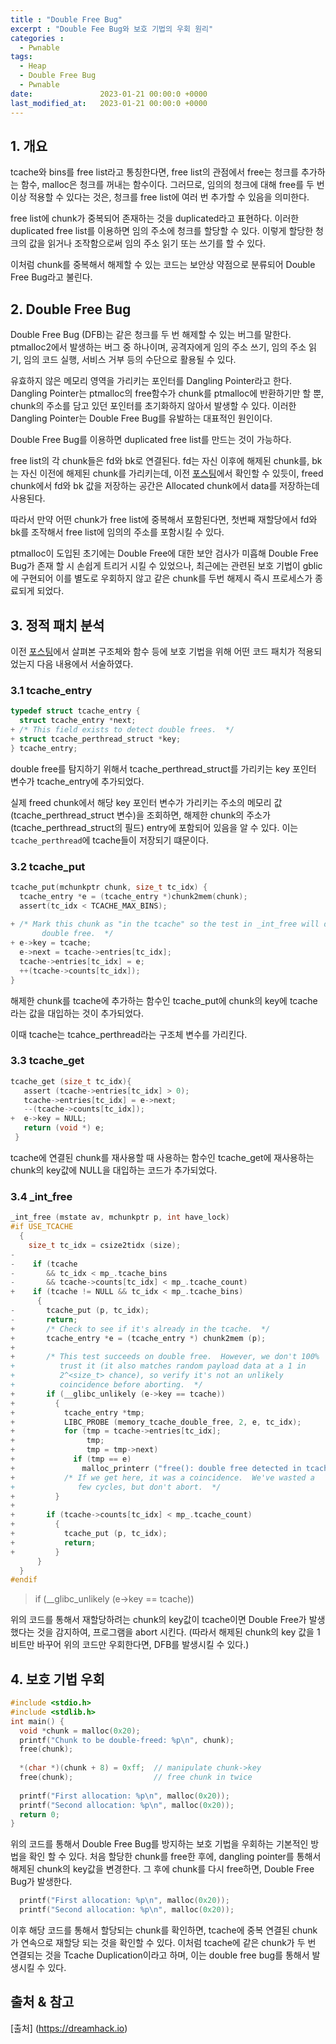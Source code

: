 ```yaml
---
title : "Double Free Bug"
excerpt : "Double Fee Bug와 보호 기법의 우회 원리"
categories :
  - Pwnable
tags:
  - Heap
  - Double Free Bug
  - Pwnable
date:               2023-01-21 00:00:0 +0000
last_modified_at:   2023-01-21 00:00:0 +0000
---
```


## 1. 개요

tcache와 bins를 free list라고 통칭한다면, free list의 관점에서 free는 청크를 추가하는 함수, malloc은 청크를 꺼내는 함수이다. 그러므로, 임의의 청크에 대해 free를 두 번이상 적용할 수 있다는 것은, 청크를 free list에 여러 번 추가할 수 있음을 의미한다.

free list에 chunk가 중복되어 존재하는 것을 duplicated라고 표현하다. 이러한 duplicated free list를 이용하면 임의 주소에 청크를 할당할 수 있다. 이렇게 할당한 청크의 값을 읽거나 조작함으로써 임의 주소 읽기 또는 쓰기를 할 수 있다. 

이처럼 chunk를 중복해서 해제할 수 있는 코드는 보안상 약점으로 분류되어 Double Free Bug라고 불린다. 

## 2. Double Free Bug

Double Free Bug (DFB)는 같은 청크를 두 번 해제할 수 있는 버그를 말한다. ptmalloc2에서 발생하는 버그 중 하나이며, 공격자에게 임의 주소 쓰기, 임의 주소 읽기, 임의 코드 실행, 서비스 거부 등의 수단으로 활용될 수 있다. 

유효하지 않은 메모리 영역을 가리키는 포인터를 Dangling Pointer라고 한다.  Dangling Pointer는 ptmalloc의 free함수가 chunk를 ptmalloc에 반환하기만 할 뿐, chunk의 주소를 담고 있던 포인터를 초기화하지 않아서 발생할 수 있다. 
이러한 Dangling Pointer는 Double Free Bug를 유발하는 대표적인 원인이다. 

Double Free Bug를 이용하면 duplicated free list를 만드는 것이 가능하다. 

free list의 각 chunk들은 fd와 bk로 연결된다. fd는 자신 이후에 해제된 chunk를, bk는 자신 이전에 해제된 chunk를 가리키는데, 이전 [포스팅][1]에서 확인할 수 있듯이, freed chunk에서 fd와 bk 값을 저장하는 공간은 Allocated chunk에서 data를 저장하는데 사용된다. 

따라서 만약 어떤 chunk가 free list에 중복해서 포함된다면, 첫번째 재할당에서 fd와 bk를 조작해서 free list에 임의의 주소를 포함시킬 수 있다.

ptmalloc이 도입된 초기에는 Double Free에 대한 보안 검사가 미흡해 Double Free Bug가 존재 할 시 손쉽게 트리거 시킬 수 있었으나, 최근에는 관련된 보호 기법이 gblic에 구현되어 이를 별도로 우회하지 않고 같은 chunk를 두번 해제시 즉시 프로세스가 종료되게 되었다.

## 3. 정적 패치 분석

이전 [포스팅][2]에서 살펴본 구조체와 함수 등에 보호 기법을 위해 어떤 코드 패치가 적용되었는지 다음 내용에서 서술하였다.

### 3.1 tcache_entry
```c
typedef struct tcache_entry {
  struct tcache_entry *next;
+ /* This field exists to detect double frees.  */
+ struct tcache_perthread_struct *key;
} tcache_entry;
```
double free를 탐지하기 위해서 tcache_perthread_struct를 가리키는 key 포인터 변수가 tcache_entry에 추가되었다.

실제 freed chunk에서 해당 key 포인터 변수가 가리키는 주소의 메모리 값(tcache_perthread_struct 변수)을 조회하면, 해제한 chunk의 주소가 (tcache_perthread_struct의 필드) entry에 포함되어 있음을 알 수 있다. 이는 `tcache_perthread`에 tcache들이 저장되기 떄문이다. 

### 3.2 tcache_put
```c
tcache_put(mchunkptr chunk, size_t tc_idx) {
  tcache_entry *e = (tcache_entry *)chunk2mem(chunk);
  assert(tc_idx < TCACHE_MAX_BINS);
  
+ /* Mark this chunk as "in the tcache" so the test in _int_free will detect a
       double free.  */
+ e->key = tcache;
  e->next = tcache->entries[tc_idx];
  tcache->entries[tc_idx] = e;
  ++(tcache->counts[tc_idx]);
}
```

해제한 chunk를 tcache에 추가하는 함수인 tcache_put에 chunk의 key에 tcache라는 값을 대입하는 것이 추가되었다. 

이때 tcache는 tcahce_perthread라는 구조체 변수를 가리킨다.

### 3.3 tcache_get
```c
tcache_get (size_t tc_idx){
   assert (tcache->entries[tc_idx] > 0);
   tcache->entries[tc_idx] = e->next;
   --(tcache->counts[tc_idx]);
+  e->key = NULL;
   return (void *) e;
 }
 ```

 tcache에 연결된 chunk를 재사용할 때 사용하는 함수인 tcache_get에 재사용하는 chunk의 key값에 NULL을 대입하는 코드가 추가되었다.

 ### 3.4 _int_free
 ```c
 _int_free (mstate av, mchunkptr p, int have_lock)
 #if USE_TCACHE
   {
     size_t tc_idx = csize2tidx (size);
-
-    if (tcache
-       && tc_idx < mp_.tcache_bins
-       && tcache->counts[tc_idx] < mp_.tcache_count)
+    if (tcache != NULL && tc_idx < mp_.tcache_bins)
       {
-       tcache_put (p, tc_idx);
-       return;
+       /* Check to see if it's already in the tcache.  */
+       tcache_entry *e = (tcache_entry *) chunk2mem (p);
+
+       /* This test succeeds on double free.  However, we don't 100%
+          trust it (it also matches random payload data at a 1 in
+          2^<size_t> chance), so verify it's not an unlikely
+          coincidence before aborting.  */
+       if (__glibc_unlikely (e->key == tcache))
+         {
+           tcache_entry *tmp;
+           LIBC_PROBE (memory_tcache_double_free, 2, e, tc_idx);
+           for (tmp = tcache->entries[tc_idx];
+                tmp;
+                tmp = tmp->next)
+             if (tmp == e)
+               malloc_printerr ("free(): double free detected in tcache 2");
+           /* If we get here, it was a coincidence.  We've wasted a
+              few cycles, but don't abort.  */
+         }
+
+       if (tcache->counts[tc_idx] < mp_.tcache_count)
+         {
+           tcache_put (p, tc_idx);
+           return;
+         }
       }
   }
 #endif
 ```

> if (__glibc_unlikely (e->key == tcache)) 

위의 코드를 통해서 재할당하려는 chunk의 key값이 tcache이면 Double Free가 발생했다는 것을 감지하여, 프로그램을 abort 시킨다.
(따라서 해제된 chunk의 key 값을 1비트만 바꾸어 위의 코드만 우회한다면, DFB를 발생시킬 수 있다.)

## 4. 보호 기법 우회

```c
#include <stdio.h>
#include <stdlib.h>
int main() {
  void *chunk = malloc(0x20);
  printf("Chunk to be double-freed: %p\n", chunk);
  free(chunk);
  
  *(char *)(chunk + 8) = 0xff;  // manipulate chunk->key
  free(chunk);                  // free chunk in twice
  
  printf("First allocation: %p\n", malloc(0x20));
  printf("Second allocation: %p\n", malloc(0x20));
  return 0;
}
```

위의 코드를 통해서 Double Free Bug를 방지하는 보호 기법을 우회하는 기본적인 방법을 확인 할 수 있다.
처음 할당한 chunk를 free한 후에, dangling pointer를 통해서 해제된 chunk의 key값을 변경한다.
그 후에 chunk를 다시 free하면, Double Free Bug가 발생한다.

```c
  printf("First allocation: %p\n", malloc(0x20));
  printf("Second allocation: %p\n", malloc(0x20));
```

이후 해당 코드를 통해서 할당되는 chunk를 확인하면, tcache에 중복 연결된 chunk가 연속으로 재할당 되는 것을 확인할 수 있다.
이처럼 tcache에 같은 chunk가 두 번 연결되는 것을 Tcache Duplication이라고 하며, 이는 double free bug를 통해서 발생시킬 수 있다.

## 출처 & 참고
[출처] (https://dreamhack.io)

[1]: ./2023-01-14-Heap-chunk.md
[2]: ./2023-01-17-Heap-tcache.md